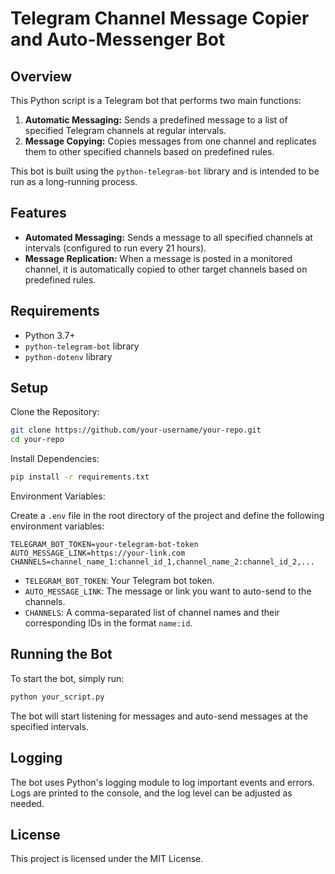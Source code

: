 
# Telegram Channel Message Copier and Auto-Messenger Bot

## Overview

This Python script is a Telegram bot that performs two main functions:

1. **Automatic Messaging:** Sends a predefined message to a list of specified Telegram channels at regular intervals.
2. **Message Copying:** Copies messages from one channel and replicates them to other specified channels based on predefined rules.

This bot is built using the `python-telegram-bot` library and is intended to be run as a long-running process.

## Features

- **Automated Messaging:** Sends a message to all specified channels at intervals (configured to run every 21 hours).
- **Message Replication:** When a message is posted in a monitored channel, it is automatically copied to other target channels based on predefined rules.

## Requirements

- Python 3.7+
- `python-telegram-bot` library
- `python-dotenv` library

## Setup

Clone the Repository:

```sh
git clone https://github.com/your-username/your-repo.git
cd your-repo
```

Install Dependencies:

```sh
pip install -r requirements.txt
```

Environment Variables:

Create a `.env` file in the root directory of the project and define the following environment variables:

```env
TELEGRAM_BOT_TOKEN=your-telegram-bot-token
AUTO_MESSAGE_LINK=https://your-link.com
CHANNELS=channel_name_1:channel_id_1,channel_name_2:channel_id_2,...
```

- `TELEGRAM_BOT_TOKEN`: Your Telegram bot token.
- `AUTO_MESSAGE_LINK`: The message or link you want to auto-send to the channels.
- `CHANNELS`: A comma-separated list of channel names and their corresponding IDs in the format `name:id`.

## Running the Bot

To start the bot, simply run:

```sh
python your_script.py
```

The bot will start listening for messages and auto-send messages at the specified intervals.

## Logging

The bot uses Python's logging module to log important events and errors. Logs are printed to the console, and the log level can be adjusted as needed.

## License

This project is licensed under the MIT License.
